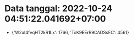 # Data tanggal: 2022-10-24 04:51:22.041692+07:00

* {'W2uI4fvqHT2kR1Lx': 1766, 'ToK9EErR9CADSsEC': 4561}
